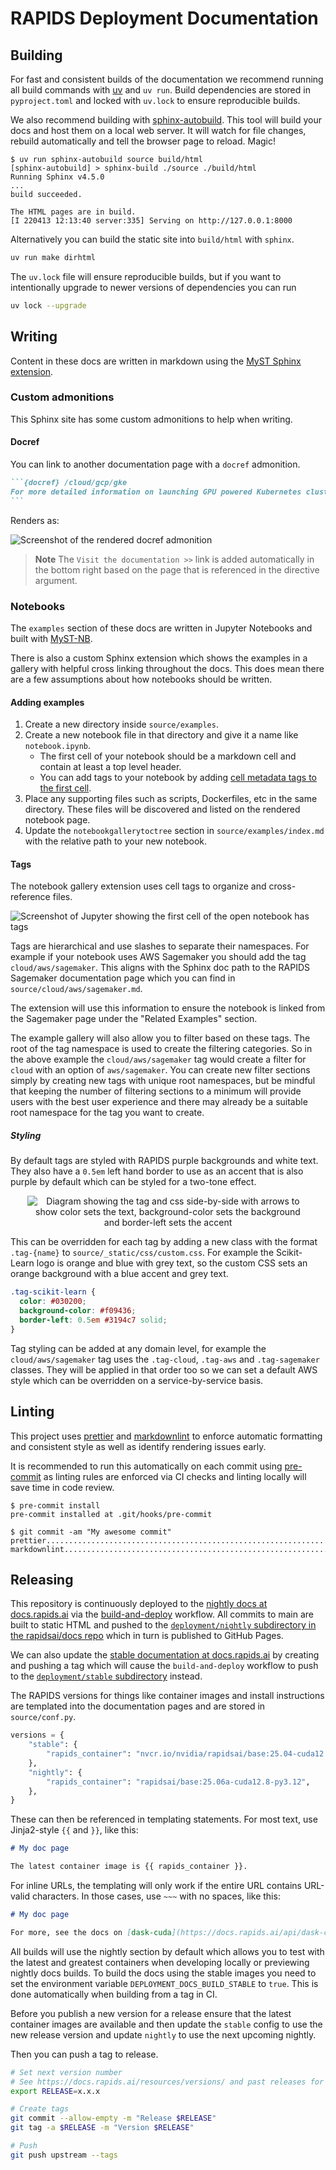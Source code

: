 # RAPIDS Deployment Documentation

## Building

For fast and consistent builds of the documentation we recommend running all build commands with
[uv](https://docs.astral.sh/uv/getting-started/installation/) and `uv run`. Build dependencies are stored in
`pyproject.toml` and locked with `uv.lock` to ensure reproducible builds.

We also recommend building with [sphinx-autobuild](https://github.com/executablebooks/sphinx-autobuild). This tool will
build your docs and host them on a local web server. It will watch for file changes, rebuild automatically and tell the
browser page to reload. Magic!

```console
$ uv run sphinx-autobuild source build/html
[sphinx-autobuild] > sphinx-build ./source ./build/html
Running Sphinx v4.5.0
...
build succeeded.

The HTML pages are in build.
[I 220413 12:13:40 server:335] Serving on http://127.0.0.1:8000
```

Alternatively you can build the static site into `build/html` with `sphinx`.

```bash
uv run make dirhtml
```

The `uv.lock` file will ensure reproducible builds, but if you want to intentionally upgrade to newer versions of
dependencies you can run

```bash
uv lock --upgrade
```

## Writing

Content in these docs are written in markdown using the [MyST Sphinx
extension](https://myst-parser.readthedocs.io/en/v0.15.1/syntax/syntax.html).

### Custom admonitions

This Sphinx site has some custom admonitions to help when writing.

#### Docref

You can link to another documentation page with a `docref` admonition.

````markdown
```{docref} /cloud/gcp/gke
For more detailed information on launching GPU powered Kubernetes clusters on Google Cloud see the documentation.
```
````

Renders as:

![Screenshot of the rendered docref admonition](source/images/docref-admonition.png)

> **Note** The `Visit the documentation >>` link is added automatically in the bottom right based on the page that is
> referenced in the directive argument.

### Notebooks

The `examples` section of these docs are written in Jupyter Notebooks and built with
[MyST-NB](https://myst-nb.readthedocs.io/en/latest/).

There is also a custom Sphinx extension which shows the examples in a gallery with helpful cross linking throughout the
docs. This does mean there are a few assumptions about how notebooks should be written.

#### Adding examples

1. Create a new directory inside `source/examples`.
2. Create a new notebook file in that directory and give it a name like `notebook.ipynb`.
   - The first cell of your notebook should be a markdown cell and contain at least a top level header.
   - You can add tags to your notebook by adding [cell metadata tags to the first
     cell](https://jupyterbook.org/en/stable/content/metadata.html).
3. Place any supporting files such as scripts, Dockerfiles, etc in the same directory. These files will be discovered
   and listed on the rendered notebook page.
4. Update the `notebookgallerytoctree` section in `source/examples/index.md` with the relative path to your new notebook.

#### Tags

The notebook gallery extension uses cell tags to organize and cross-reference files.

![Screenshot of Jupyter showing the first cell of the open notebook has tags](source/images/theme-notebook-tags.png)

Tags are hierarchical and use slashes to separate their namespaces. For example if your notebook uses AWS Sagemaker you
should add the tag `cloud/aws/sagemaker`. This aligns with the Sphinx doc path to the RAPIDS Sagemaker documentation
page which you can find in `source/cloud/aws/sagemaker.md`.

The extension will use this information to ensure the notebook is linked from the Sagemaker page under the "Related
Examples" section.

The example gallery will also allow you to filter based on these tags. The root of the tag namespace is used to create
the filtering categories. So in the above example the `cloud/aws/sagemaker` tag would create a filter for `cloud` with
an option of `aws/sagemaker`. You can create new filter sections simply by creating new tags with unique root
namespaces, but be mindful that keeping the number of filtering sections to a minimum will provide users with the best
user experience and there may already be a suitable root namespace for the tag you want to create.

##### Styling

By default tags are styled with RAPIDS purple backgrounds and white text. They also have a `0.5em` left hand border to
use as an accent that is also purple by default which can be styled for a two-tone effect.

<div style="width: 100%; text-align: center;">
<img alt="Diagram showing the tag and css side-by-side with arrows to show color sets the text, background-color sets
the background and border-left sets the accent" src="source/images/theme-tag-style.png" style="max-width: 450px;" />
</div>

This can be overridden for each tag by adding a new class with the format `.tag-{name}` to
`source/_static/css/custom.css`. For example the Scikit-Learn logo is orange and blue with grey text, so the custom CSS
sets an orange background with a blue accent and grey text.

```css
.tag-scikit-learn {
  color: #030200;
  background-color: #f09436;
  border-left: 0.5em #3194c7 solid;
}
```

Tag styling can be added at any domain level, for example the `cloud/aws/sagemaker` tag uses the `.tag-cloud`,
`.tag-aws` and `.tag-sagemaker` classes. They will be applied in that order too so we can set a default AWS style which
can be overridden on a service-by-service basis.

## Linting

This project uses [prettier](https://prettier.io/) and [markdownlint](https://github.com/DavidAnson/markdownlint) to
enforce automatic formatting and consistent style as well as identify rendering issues early.

It is recommended to run this automatically on each commit using [pre-commit](https://pre-commit.com/) as linting rules
are enforced via CI checks and linting locally will save time in code review.

```console
$ pre-commit install
pre-commit installed at .git/hooks/pre-commit

$ git commit -am "My awesome commit"
prettier.................................................................Passed
markdownlint.............................................................Passed
```

## Releasing

This repository is continuously deployed to the [nightly docs at
docs.rapids.ai](https://docs.rapids.ai/deployment/nightly/) via the
[build-and-deploy](https://github.com/rapidsai/deployment/blob/main/.github/workflows/build-and-deploy.yml) workflow.
All commits to main are built to static HTML and pushed to the [`deployment/nightly` subdirectory in the rapidsai/docs
repo](https://github.com/rapidsai/docs/tree/gh-pages/deployment) which in turn is published to GitHub Pages.

We can also update the [stable documentation at docs.rapids.ai](https://docs.rapids.ai/deployment/stable/) by creating
and pushing a tag which will cause the `build-and-deploy` workflow to push to the [`deployment/stable`
subdirectory](https://github.com/rapidsai/docs/tree/gh-pages/deployment) instead.

The RAPIDS versions for things like container images and install instructions are templated into the documentation pages
and are stored in `source/conf.py`.

```python
versions = {
    "stable": {
        "rapids_container": "nvcr.io/nvidia/rapidsai/base:25.04-cuda12.8-py3.12",
    },
    "nightly": {
        "rapids_container": "rapidsai/base:25.06a-cuda12.8-py3.12",
    },
}
```

These can then be referenced in templating statements.
For most text, use Jinja2-style `{{` and `}}`, like this:

```markdown
# My doc page

The latest container image is {{ rapids_container }}.
```

For inline URLs, the templating will only work if the entire URL contains URL-valid characters.
In those cases, use `~~~` with no spaces, like this:

```markdown
# My doc page

For more, see the docs on [dask-cuda](https://docs.rapids.ai/api/dask-cuda/~~~rapids_api_docs_version~~~/install.html)
```

All builds will use the nightly section by default which allows you to test with the latest and greatest containers when
developing locally or previewing nightly docs builds. To build the docs using the stable images you need to set the
environment variable `DEPLOYMENT_DOCS_BUILD_STABLE` to `true`. This is done automatically when building from a tag in
CI.

Before you publish a new version for a release ensure that the latest container images are available and then update the
`stable` config to use the new release version and update `nightly` to use the next upcoming nightly.

Then you can push a tag to release.

```bash
# Set next version number
# See https://docs.rapids.ai/resources/versions/ and past releases for version scheme
export RELEASE=x.x.x

# Create tags
git commit --allow-empty -m "Release $RELEASE"
git tag -a $RELEASE -m "Version $RELEASE"

# Push
git push upstream --tags
```
